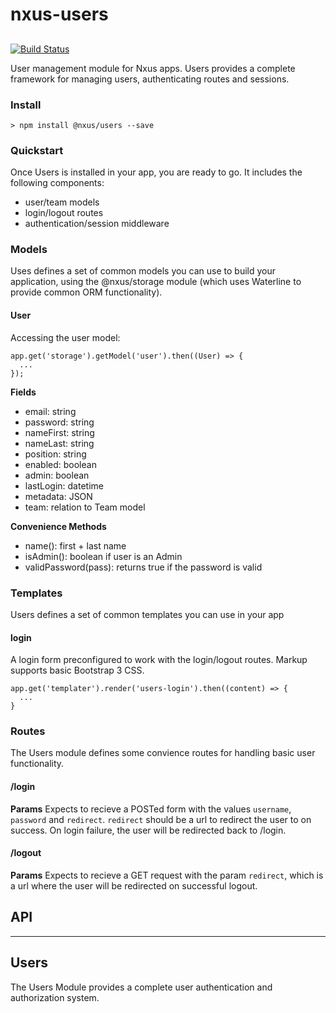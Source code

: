 # nxus-users

## 

[![Build Status](https://travis-ci.org/nxus/users.svg?branch=master)](https://travis-ci.org/nxus/users)

User management module for Nxus apps.  Users provides a complete framework for managing users, authenticating routes and sessions.

### Install

    > npm install @nxus/users --save

### Quickstart

Once Users is installed in your app, you are ready to go.  It includes the following components:

-   user/team models
-   login/logout routes
-   authentication/session middleware

### Models

Uses defines a set of common models you can use to build your application, using the @nxus/storage module (which uses Waterline to provide common ORM functionality).

#### User

Accessing the user model:

    app.get('storage').getModel('user').then((User) => {
      ...
    });

**Fields**

-   email: string
-   password: string
-   nameFirst: string
-   nameLast: string
-   position: string
-   enabled: boolean
-   admin: boolean
-   lastLogin: datetime
-   metadata: JSON
-   team: relation to Team model

**Convenience Methods**

-   name(): first + last name
-   isAdmin(): boolean if user is an Admin
-   validPassword(pass): returns true if the password is valid

### Templates

Users defines a set of common templates you can use in your app

#### login

A login form preconfigured to work with the login/logout routes. Markup supports basic Bootstrap 3 CSS.

    app.get('templater').render('users-login').then((content) => {
      ...
    }

### Routes

The Users module defines some convience routes for handling basic user functionality.

#### /login

**Params**
Expects to recieve a POSTed form with the values `username`, `password` and `redirect`. `redirect` should be a url to redirect the user to on success.  On login failure, the user will be redirected back to /login.

#### /logout

**Params**
Expects to recieve a GET request with the param `redirect`, which is a url where the user will be redirected on successful logout.

## API

* * *

## Users

The Users Module provides a complete user authentication and authorization system.

